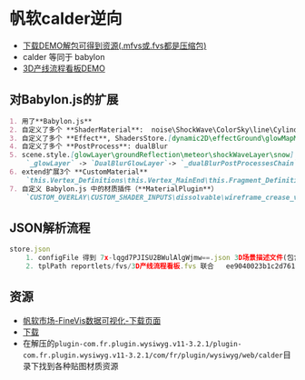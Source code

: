 # 帆软calder逆向

- [下载DEMO解包可得到资源(.mfvs或.fvs都是压缩包)](https://market.fanruan.com/template/20000714/)
- calder 等同于 babylon
- [3D产线流程看板DEMO](https://finemaxdemo.fanruan.com/decision/v10/entry/access/ac1a7bf7-34b3-42dc-8455-2d5cce1b5ba4?preview=true&page_number=1)

## 对Babylon.js的扩展

```markdown
1. 用了**Babylon.js** 
2. 自定义了多个 **ShaderMaterial**:  noise\ShockWave\ColorSky\line\CylinderData\LineData\PointDataSpot\PointDataPolyhedron\EffectFence\EffectCircle
3. 自定义了多个 **Effect**, ShadersStore.[dynamic2D\effectGround\glowMapMerge2\customHighlight\customStencil\TileGroun\customFilter\ShockWave\ColorSky\CloudColor\Tonemap\colorify\CylinderData\LineData\PointDataSpot\PointDataPolyhedron\EffectFence\EffectCircle]
4. 自定义了多个 **PostProcess**: dualBlur
5. scene.style.[glowLayer\groundReflection\meteor\shockWaveLayer\snow]
    `_glowLayer` -> `DualBlurGlowLayer`-> `_dualBlurPostProcessesChain` -> `dualBlur.fragment.fx` -> `Kino/Bloom v2 - Bloom filter for Unity`
6. extend扩展3个 **CustomMaterial**
    `this.Vertex_Definitions\this.Vertex_MainEnd\this.Fragment_Definitions\this.Fragment_Before_FragColor`
7. 自定义 Babylon.js 中的材质插件（**MaterialPlugin**）
    `CUSTOM_OVERLAY\CUSTOM_SHADER_INPUTS\dissolvable\wireframe_crease_vertexdata\wireframe_texture\WireframeSkinMaterialPlugin`
```

## JSON解析流程

```js
store.json
    1. configFile 得到 7x-lqgd7PJISU2BWulAlgWjmw==.json 3D场景描述文件(包含很多可以在在Babylon.js Node Material Editor.用的对象被解析成材质 和 各种效果)
    2. tplPath reportlets/fvs/3D产线流程看板.fvs 联合   ee9040023b1c2d761edc83e7727feb7c.calder(即.babylon文件 被解析成Mesh)

```

## 资源

- [帆软市场-FineVis数据可视化-下载页面](https://market.fanruan.com/plugin/2b55753a-3d27-45cc-997b-e450b6c33fbc)
- [下载](https://shopps.finereport.com/com.fr.plugin.wysiwyg.v11-3.2.1.zip)
- 在解压的`plugin-com.fr.plugin.wysiwyg.v11-3.2.1/plugin-com.fr.plugin.wysiwyg.v11-3.2.1/com/fr/plugin/wysiwyg/web/calder`目录下找到各种贴图材质资源
